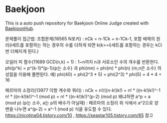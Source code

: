 # Baekjoon
This is a auto push repository for Baekjoon Online Judge created with [BaekjoonHub](https://github.com/BaekjoonHub/BaekjoonHub).

문제풀이 접근법:
조합문제(16565 N포커) : nCk = n-1Ck + n-1Ck-1, 포함 배제의 원리(i세트를 포함하는 하는 경우의 수를 더하게 되면 k(k>=i)세트를 포함하는 경우는 kCi번 더해지게 된다.)

오일러 피 함수(11689 GCD(n,k) = 1) : 1~n까지 n과 서로소인 수의 개수를 반환한다.
                                    phi(p^k) = p^(k-1)*(p-1){p는 소수} 과 phi(mn) = phi(m) * phi(n) {m,n은 소수} 의 성질을 이용해 풀면된다.
                                예) phi(40) = phi(2^3 * 5) = phi(2^3) * phi(5) = 4 * 4 = 16

페르마의 소정리(13977 이항 계수와 쿼리) : 
      nCk = n!/((n-k!)k!) = n! * ((n-k!)k!)^-1
      n! * ((n-k!)k!)^-1 (mod p) = n! * ((n-k!)k!)^(p-2) (mod p)
        왜냐하면 a^p = a (mod p) (p는 소수, a는 p의 배수가 아닐때) : 페르마의 소정리
        위 식에서 a^2으로 양변을 나누면 a^(p-2) = a^-1 (mod p) 식을 유도할 수 있다.
      https://nicotina04.tistory.com/10 , https://seastar105.tistory.com/65 참고


